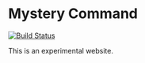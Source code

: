 # Mystery Command

[![Build Status](https://travis-ci.org/mysterycommand/mysterycommand.github.io.png?branch=develop)](https://travis-ci.org/mysterycommand/mysterycommand.github.io)

This is an experimental website.
